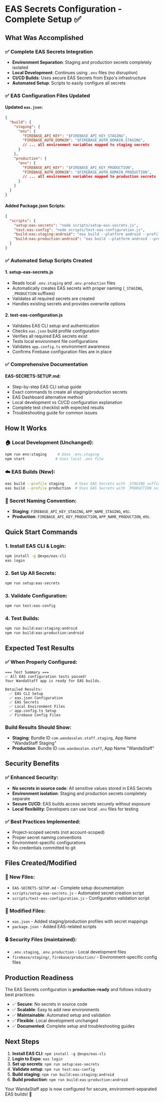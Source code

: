 # EAS Secrets Configuration - Complete Setup ✅

## What Was Accomplished

### ✅ Complete EAS Secrets Integration
- **Environment Separation**: Staging and production secrets completely isolated
- **Local Development**: Continues using `.env` files (no disruption)
- **CI/CD Builds**: Uses secure EAS Secrets from Expo's infrastructure
- **Automated Setup**: Scripts to easily configure all secrets

### ✅ EAS Configuration Files Updated

#### Updated `eas.json`:
```json
{
  "build": {
    "staging": {
      "env": {
        "FIREBASE_API_KEY": "$FIREBASE_API_KEY_STAGING",
        "FIREBASE_AUTH_DOMAIN": "$FIREBASE_AUTH_DOMAIN_STAGING",
        // ... all environment variables mapped to staging secrets
      }
    },
    "production": {
      "env": {
        "FIREBASE_API_KEY": "$FIREBASE_API_KEY_PRODUCTION", 
        "FIREBASE_AUTH_DOMAIN": "$FIREBASE_AUTH_DOMAIN_PRODUCTION",
        // ... all environment variables mapped to production secrets
      }
    }
  }
}
```

#### Added Package.json Scripts:
```json
{
  "scripts": {
    "setup:eas-secrets": "node scripts/setup-eas-secrets.js",
    "test:eas-config": "node scripts/test-eas-configuration.js",
    "build:eas:staging:android": "eas build --platform android --profile staging",
    "build:eas:production:android": "eas build --platform android --profile production"
  }
}
```

### ✅ Automated Setup Scripts Created

#### 1. **setup-eas-secrets.js**
- Reads local `.env.staging` and `.env.production` files
- Automatically creates EAS secrets with proper naming (`_STAGING`, `_PRODUCTION` suffixes)
- Validates all required secrets are created
- Handles existing secrets and provides overwrite options

#### 2. **test-eas-configuration.js**  
- Validates EAS CLI setup and authentication
- Checks `eas.json` build profile configuration
- Verifies all required EAS secrets exist
- Tests local environment file configurations
- Validates `app.config.ts` environment awareness
- Confirms Firebase configuration files are in place

### ✅ Comprehensive Documentation

#### **EAS-SECRETS-SETUP.md**:
- Step-by-step EAS CLI setup guide
- Exact commands to create all staging/production secrets
- EAS Dashboard alternative method
- Local development vs CI/CD configuration explanation
- Complete test checklist with expected results
- Troubleshooting guide for common issues

## How It Works

### 🏠 Local Development (Unchanged):
```bash
npm run env:staging     # Uses .env.staging  
npm start              # Uses local .env file
```

### ☁️ EAS Builds (New):
```bash
eas build --profile staging     # Uses EAS Secrets with _STAGING suffix
eas build --profile production  # Uses EAS Secrets with _PRODUCTION suffix
```

### 🔐 Secret Naming Convention:
- **Staging**: `FIREBASE_API_KEY_STAGING`, `APP_NAME_STAGING`, etc.
- **Production**: `FIREBASE_API_KEY_PRODUCTION`, `APP_NAME_PRODUCTION`, etc.

## Quick Start Commands

### 1. Install EAS CLI & Login:
```bash
npm install -g @expo/eas-cli
eas login
```

### 2. Set Up All Secrets:
```bash
npm run setup:eas-secrets
```

### 3. Validate Configuration:
```bash
npm run test:eas-config
```

### 4. Test Builds:
```bash
npm run build:eas:staging:android
npm run build:eas:production:android
```

## Expected Test Results

### ✅ When Properly Configured:
```
=== Test Summary ===
✅ All EAS configuration tests passed!
Your WandaStaff app is ready for EAS builds.

Detailed Results:
  ✅ EAS CLI Setup
  ✅ eas.json Configuration  
  ✅ EAS Secrets
  ✅ Local Environment Files
  ✅ app.config.ts Setup
  ✅ Firebase Config Files
```

### Build Results Should Show:
- **Staging**: Bundle ID `com.wandasalon.staff.staging`, App Name "WandaStaff Staging"
- **Production**: Bundle ID `com.wandasalon.staff`, App Name "WandaStaff"

## Security Benefits

### ✅ Enhanced Security:
- **No secrets in source code**: All sensitive values stored in EAS Secrets
- **Environment isolation**: Staging and production secrets completely separate
- **Secure CI/CD**: EAS builds access secrets securely without exposure
- **Local flexibility**: Developers can use local `.env` files for testing

### ✅ Best Practices Implemented:
- Project-scoped secrets (not account-scoped)
- Proper secret naming conventions
- Environment-specific configurations
- No credentials committed to git

## Files Created/Modified

### 📁 New Files:
- `EAS-SECRETS-SETUP.md` - Complete setup documentation
- `scripts/setup-eas-secrets.js` - Automated secret creation script
- `scripts/test-eas-configuration.js` - Configuration validation script

### 📝 Modified Files:
- `eas.json` - Added staging/production profiles with secret mappings
- `package.json` - Added EAS-related scripts

### 🔒 Security Files (maintained):
- `.env.staging`, `.env.production` - Local development files
- `firebase/staging/`, `firebase/production/` - Environment-specific config files

## Production Readiness

The EAS Secrets configuration is **production-ready** and follows industry best practices:

- ✅ **Secure**: No secrets in source code
- ✅ **Scalable**: Easy to add new environments
- ✅ **Maintainable**: Automated setup and validation
- ✅ **Flexible**: Local development unchanged
- ✅ **Documented**: Complete setup and troubleshooting guides

## Next Steps

1. **Install EAS CLI**: `npm install -g @expo/eas-cli`
2. **Login to Expo**: `eas login`
3. **Set up secrets**: `npm run setup:eas-secrets`
4. **Validate setup**: `npm run test:eas-config`
5. **Build staging**: `npm run build:eas:staging:android`
6. **Build production**: `npm run build:eas:production:android`

Your WandaStaff app is now configured for secure, environment-separated EAS builds! 🚀